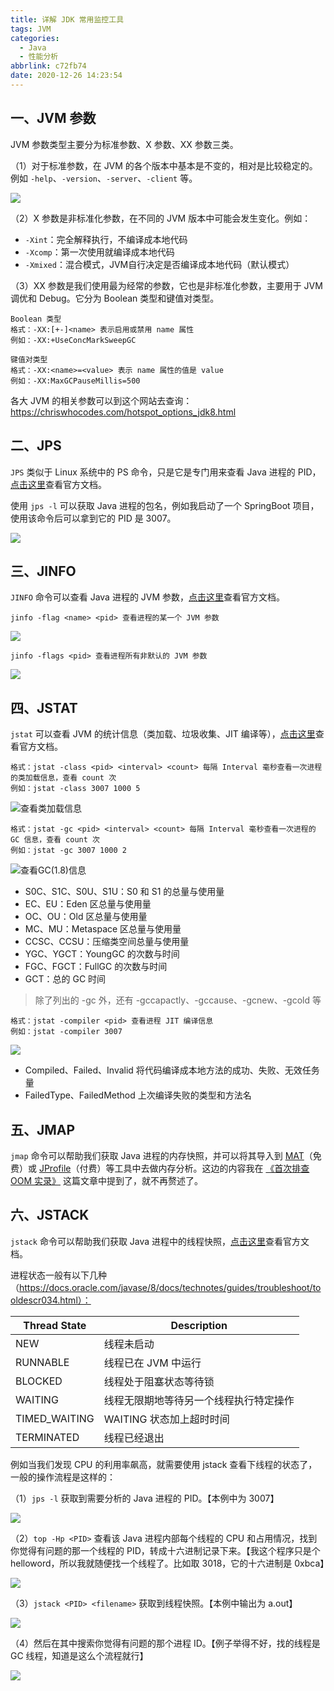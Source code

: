 ```yaml
---
title: 详解 JDK 常用监控工具
tags: JVM
categories:
  - Java
  - 性能分析
abbrlink: c72fb74
date: 2020-12-26 14:23:54
---
```


## 一、JVM 参数

JVM 参数类型主要分为标准参数、X 参数、XX 参数三类。

（1）对于标准参数，在 JVM 的各个版本中基本是不变的，相对是比较稳定的。例如 `-help`、`-version`、`-server`、`-client` 等。

![](https://cdn.jsdelivr.net/gh/jitwxs/cdn/blog/posts/202012/20201226151819.png)

（2）X 参数是非标准化参数，在不同的 JVM 版本中可能会发生变化。例如：

- `-Xint`：完全解释执行，不编译成本地代码
- `-Xcomp`：第一次使用就编译成本地代码
- `-Xmixed`：混合模式，JVM自行决定是否编译成本地代码（默认模式）

（3）XX 参数是我们使用最为经常的参数，它也是非标准化参数，主要用于 JVM 调优和 Debug。它分为 Boolean 类型和键值对类型。

```
Boolean 类型
格式：-XX:[+-]<name> 表示启用或禁用 name 属性
例如：-XX:+UseConcMarkSweepGC
```

```
键值对类型
格式：-XX:<name>=<value> 表示 name 属性的值是 value
例如：-XX:MaxGCPauseMillis=500
```

各大 JVM 的相关参数可以到这个网站去查询：https://chriswhocodes.com/hotspot_options_jdk8.html

## 二、JPS

`JPS` 类似于 Linux 系统中的 PS 命令，只是它是专门用来查看 Java 进程的 PID，[点击这里](https://docs.oracle.com/javase/8/docs/technotes/tools/unix/jps.html)查看官方文档。

使用 `jps -l` 可以获取 Java 进程的包名，例如我启动了一个 SpringBoot 项目，使用该命令后可以拿到它的 PID 是 3007。

![](https://cdn.jsdelivr.net/gh/jitwxs/cdn/blog/posts/202012/20201226152703.png)

## 三、JINFO

`JINFO` 命令可以查看 Java 进程的 JVM 参数，[点击这里](https://docs.oracle.com/javase/8/docs/technotes/tools/unix/jinfo.html)查看官方文档。

```
jinfo -flag <name> <pid> 查看进程的某一个 JVM 参数
```

![](https://cdn.jsdelivr.net/gh/jitwxs/cdn/blog/posts/202012/20201226152856.png)

```
jinfo -flags <pid> 查看进程所有非默认的 JVM 参数
```

![](https://cdn.jsdelivr.net/gh/jitwxs/cdn/blog/posts/202012/20201226153147.png)

## 四、JSTAT

`jstat` 可以查看 JVM 的统计信息（类加载、垃圾收集、JIT 编译等），[点击这里](https://docs.oracle.com/javase/8/docs/technotes/tools/unix/jstat.html)查看官方文档。

```
格式：jstat -class <pid> <interval> <count> 每隔 Interval 毫秒查看一次进程的类加载信息，查看 count 次
例如：jstat -class 3007 1000 5
```

![查看类加载信息](https://cdn.jsdelivr.net/gh/jitwxs/cdn/blog/posts/202012/20201226153636.png)

```
格式：jstat -gc <pid> <interval> <count> 每隔 Interval 毫秒查看一次进程的 GC 信息，查看 count 次
例如：jstat -gc 3007 1000 2
```

![查看GC(1.8)信息](https://cdn.jsdelivr.net/gh/jitwxs/cdn/blog/posts/202012/20201226153918.png)

- S0C、S1C、S0U、S1U：S0 和 S1 的总量与使用量
- EC、EU：Eden 区总量与使用量
- OC、OU：Old 区总量与使用量
- MC、MU：Metaspace 区总量与使用量
- CCSC、CCSU：压缩类空间总量与使用量
- YGC、YGCT：YoungGC 的次数与时间
- FGC、FGCT：FullGC 的次数与时间
- GCT：总的 GC 时间

> 除了列出的 -gc 外，还有 -gccapactly、-gccause、-gcnew、-gcold 等

```
格式：jstat -compiler <pid> 查看进程 JIT 编译信息
例如：jstat -compiler 3007
```

![](https://cdn.jsdelivr.net/gh/jitwxs/cdn/blog/posts/202012/20201226155912.png)

- Compiled、Failed、Invalid 将代码编译成本地方法的成功、失败、无效任务量
- FailedType、FailedMethod 上次编译失败的类型和方法名

## 五、JMAP

`jmap` 命令可以帮助我们获取 Java 进程的内存快照，并可以将其导入到 [MAT](https://www.eclipse.org/mat/downloads.php)（免费）或 [JProfile](https://www.ej-technologies.com/products/jprofiler/overview.html)（付费）等工具中去做内存分析。这边的内容我在 [《首次排查 OOM 实录》](/f4adeb1d.html) 这篇文章中提到了，就不再赘述了。

## 六、JSTACK

`jstack` 命令可以帮助我们获取 Java 进程中的线程快照，[点击这里](https://docs.oracle.com/javase/8/docs/technotes/tools/unix/jstack.html)查看官方文档。

进程状态一般有以下几种（https://docs.oracle.com/javase/8/docs/technotes/guides/troubleshoot/tooldescr034.html）：

| Thread State  | Description                            |
| ------------- | -------------------------------------- |
| NEW           | 线程未启动                             |
| RUNNABLE      | 线程已在 JVM 中运行                    |
| BLOCKED       | 线程处于阻塞状态等待锁                 |
| WAITING       | 线程无限期地等待另一个线程执行特定操作 |
| TIMED_WAITING | WAITING 状态加上超时时间               |
| TERMINATED    | 线程已经退出                           |

例如当我们发现 CPU 的利用率飙高，就需要使用 jstack 查看下线程的状态了，一般的操作流程是这样的：

（1）`jps -l` 获取到需要分析的 Java 进程的 PID。【本例中为 3007】

![](https://cdn.jsdelivr.net/gh/jitwxs/cdn/blog/posts/202012/20201226152703.png)

（2）`top -Hp <PID>` 查看该 Java 进程内部每个线程的 CPU 和占用情况，找到你觉得有问题的那一个线程的 PID，转成十六进制记录下来。【我这个程序只是个 helloword，所以我就随便找一个线程了。比如取 3018，它的十六进制是 0xbca】

![](https://cdn.jsdelivr.net/gh/jitwxs/cdn/blog/posts/202012/20201226164440.png)

（3）`jstack <PID> <filename>` 获取到线程快照。【本例中输出为 a.out】

![](https://cdn.jsdelivr.net/gh/jitwxs/cdn/blog/posts/202012/20201226164611.png)

（4）然后在其中搜索你觉得有问题的那个进程 ID。【例子举得不好，找的线程是 GC 线程，知道是这么个流程就行】

![](https://cdn.jsdelivr.net/gh/jitwxs/cdn/blog/posts/202012/20201226164652.png)

